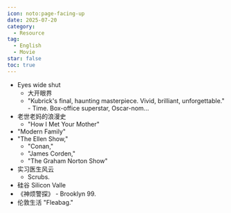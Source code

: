 ```yaml
---
icon: noto:page-facing-up
date: 2025-07-20
category:
  - Resource
tag:
  - English
  - Movie
star: false
toc: true
---
```


- Eyes wide shut
  - 大开眼界
  - "Kubrick's final, haunting masterpiece. Vivid, brilliant, unforgettable." - Time. Box-office superstar, Oscar-nom...
- 老世老妈的浪漫史
  - "How I Met Your Mother"
- "Modern Family"
- "The Ellen Show,"
  - "Conan,"
  - "James Corden,"
  - "The Graham Norton Show"
- 实习医生风云
  - Scrubs.
- 硅谷 Silicon Valle
- 《神烦警探》 - Brooklyn 99.
- 伦敦生活 "Fleabag."
